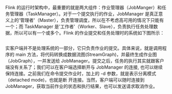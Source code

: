 
Flink 的运行时架构中，最重要的就是两大组件：作业管理器（JobManger）和任务管理器（TaskManager）。对于一个提交执行的作业，JobManager 是真正意义上的'管理者'（Master），负责管理调度，所以在不考虑高可用的情况下只能有一个；而 TaskManager 是'工作者'（Worker、Slave），负责执行任务处理数据，所以可以有一个或多个。Flink 的作业提交和任务处理时的系统如下图所示：

![]()

实客户端并不是处理系统的一部分，它只负责作业的提交。具体来说，就是调用程序的 main 方法，将代码转换成数据流图(StreamGraph)，并最终生成作业图（JobGraph），一并发送给 JobManager。提交之后，任务的执行其实就跟客户端没有关系了；我们可以在客户端选择断开与 JobManager 的连接, 也可以继续保持连接。之前我们在命令提交作业时，加上的 -d 参数，就是表示分离模式（detached mode)，也就是断
开连接。当然，客户端可以随时连接到 JobManager，获取当前作业的状态和执行结果，也可以发送请求取消作业。
